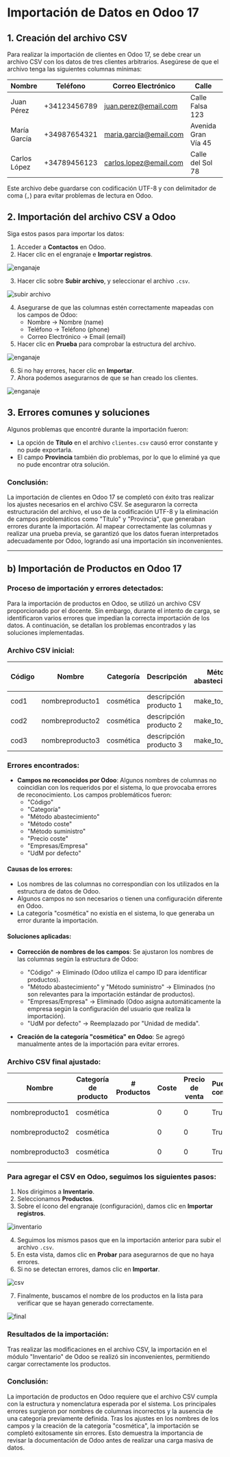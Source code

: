 # Importación de Datos en Odoo 17

## 1. Creación del archivo CSV

Para realizar la importación de clientes en Odoo 17, se debe crear un archivo CSV con los datos de tres clientes arbitrarios. Asegúrese de que el archivo tenga las siguientes columnas mínimas:

| Nombre       | Teléfono     | Correo Electrónico    | Calle              | Ciudad   | C.P.  | País   |
|--------------|--------------|-----------------------|--------------------|----------|-------|--------|
| Juan Pérez   | +34123456789 | juan.perez@email.com   | Calle Falsa 123    | Madrid   | 28080 | España |
| María García | +34987654321 | maria.garcia@email.com | Avenida Gran Vía 45| Barcelona| 08001 | España |
| Carlos López | +34789456123 | carlos.lopez@email.com | Calle del Sol 78   | Valencia | 46001 | España |

Este archivo debe guardarse con codificación UTF-8 y con delimitador de coma (`,`) para evitar problemas de lectura en Odoo.

## 2. Importación del archivo CSV a Odoo

Siga estos pasos para importar los datos:

1. Acceder a **Contactos** en Odoo.
2. Hacer clic en el engranaje e **Importar registros**.

![enganaje](imagenes/ejercicio2/a/contactos.png)

3. Hacer clic sobre **Subir archivo**, y seleccionar el archivo `.csv`.

![subir archivo](imagenes/ejercicio2/a/subir_archivo.png)

4. Asegurarse de que las columnas estén correctamente mapeadas con los campos de Odoo:
   - Nombre → Nombre (name)
   - Teléfono → Teléfono (phone)
   - Correo Electrónico → Email (email)
5. Hacer clic en **Prueba** para comprobar la estructura del archivo.

![enganaje](imagenes/ejercicio2/a/prueba_archivo.png)

6. Si no hay errores, hacer clic en **Importar**.
7. Ahora podemos asegurarnos de que se han creado los clientes.

![enganaje](imagenes/ejercicio2/a/vista_solucion.png)

## 3. Errores comunes y soluciones

Algunos problemas que encontré durante la importación fueron:
- La opción de **Título** en el archivo `clientes.csv` causó error constante y no pude exportarla.
- El campo **Provincia** también dio problemas, por lo que lo eliminé ya que no pude encontrar otra solución.

### Conclusión:
La importación de clientes en Odoo 17 se completó con éxito tras realizar los ajustes necesarios en el archivo CSV. Se aseguraron la correcta estructuración del archivo, el uso de la codificación UTF-8 y la eliminación de campos problemáticos como "Título" y "Provincia", que generaban errores durante la importación. Al mapear correctamente las columnas y realizar una prueba previa, se garantizó que los datos fueran interpretados adecuadamente por Odoo, logrando así una importación sin inconvenientes.

---

## b) Importación de Productos en Odoo 17

### Proceso de importación y errores detectados:

Para la importación de productos en Odoo, se utilizó un archivo CSV proporcionado por el docente. Sin embargo, durante el intento de carga, se identificaron varios errores que impedían la correcta importación de los datos. A continuación, se detallan los problemas encontrados y las soluciones implementadas.

### Archivo CSV inicial:

| Código | Nombre           | Categoría | Descripción          | Método abastecimiento | Método coste | Método suministro | Precio coste | Precio de venta | Puede ser comprado | Puede ser vendido | Tipo de producto | Empresas/Empresa | Impuestos cliente | Impuestos proveedor | UdM de compra | UdM por defecto |
|--------|------------------|-----------|----------------------|-----------------------|--------------|-------------------|--------------|-----------------|---------------------|-------------------|------------------|------------------|-------------------|---------------------|----------------|-----------------|
| cod1   | nombreproducto1   | cosmética | descripción producto 1 | make_to_order         | standard     | buy               | 0            | 0               | TRUE                | TRUE              | product          | Empresa demo      | IVA 21%            | 21% IVA Soportado   | Kg.            | Kg.             |
| cod2   | nombreproducto2   | cosmética | descripción producto 2 | make_to_stock         | standard     | buy               | 0            | 0               | TRUE                | TRUE              | product          | Empresa demo      | IVA 21%            | 21% IVA Soportado   | Kg.            | Kg.             |
| cod3   | nombreproducto3   | cosmética | descripción producto 3 | make_to_order         | standard     | buy               | 0            | 0               | TRUE                | TRUE              | product          | Empresa demo      | IVA 21%            | 21% IVA Soportado   | Kg.            | Kg.             |

### Errores encontrados:

- **Campos no reconocidos por Odoo**: Algunos nombres de columnas no coincidían con los requeridos por el sistema, lo que provocaba errores de reconocimiento. Los campos problemáticos fueron:
  - "Código"
  - "Categoría"
  - "Método abastecimiento"
  - "Método coste"
  - "Método suministro"
  - "Precio coste"
  - "Empresas/Empresa"
  - "UdM por defecto"

#### Causas de los errores:
- Los nombres de las columnas no correspondían con los utilizados en la estructura de datos de Odoo.
- Algunos campos no son necesarios o tienen una configuración diferente en Odoo.
- La categoría "cosmética" no existía en el sistema, lo que generaba un error durante la importación.

#### Soluciones aplicadas:

- **Corrección de nombres de los campos**: Se ajustaron los nombres de las columnas según la estructura de Odoo:
  - "Código" → Eliminado (Odoo utiliza el campo ID para identificar productos).
  - "Método abastecimiento" y "Método suministro" → Eliminados (no son relevantes para la importación estándar de productos).
  - "Empresas/Empresa" → Eliminado (Odoo asigna automáticamente la empresa según la configuración del usuario que realiza la importación).
  - "UdM por defecto" → Reemplazado por "Unidad de medida".

- **Creación de la categoría "cosmética" en Odoo**: Se agregó manualmente antes de la importación para evitar errores.

### Archivo CSV final ajustado:

| Nombre          | Categoría de producto | # Productos | Coste | Precio de venta | Puede ser comprado | Puede ser vendido | Tipo              | Impuestos cliente     | UdM de compra |
|-----------------|-----------------------|-------------|-------|-----------------|---------------------|-------------------|-------------------|----------------------|---------------|
| nombreproducto1 | cosmética             |             | 0     | 0               | True                | True              | Producto almacenable| IVA 21% (Bienes)     | Unidades      |
| nombreproducto2 | cosmética             |             | 0     | 0               | True                | True              | Producto almacenable| IVA 21% (Bienes)     | Unidades      |
| nombreproducto3 | cosmética             |             | 0     | 0               | True                | True              | Producto almacenable| IVA 21% (Bienes)     | Unidades      |

### Para agregar el CSV en Odoo, seguimos los siguientes pasos:

1. Nos dirigimos a **Inventario**.
2. Seleccionamos **Productos**.
3. Sobre el ícono del engranaje (configuración), damos clic en **Importar registros**.

![inventario](imagenes/ejercicio2/b/vista_inventario_productos.png)

4. Seguimos los mismos pasos que en la importación anterior para subir el archivo `.csv`.
5. En esta vista, damos clic en **Probar** para asegurarnos de que no haya errores.
6. Si no se detectan errores, damos clic en **Importar**.

![csv](imagenes/ejercicio2/b/vista_csv.png)

7. Finalmente, buscamos el nombre de los productos en la lista para verificar que se hayan generado correctamente.

![final](imagenes/ejercicio2/b/vista_producto.png)

### Resultados de la importación:

Tras realizar las modificaciones en el archivo CSV, la importación en el módulo "Inventario" de Odoo se realizó sin inconvenientes, permitiendo cargar correctamente los productos.

### Conclusión:

La importación de productos en Odoo requiere que el archivo CSV cumpla con la estructura y nomenclatura esperada por el sistema. Los principales errores surgieron por nombres de columnas incorrectos y la ausencia de una categoría previamente definida. Tras los ajustes en los nombres de los campos y la creación de la categoría "cosmética", la importación se completó exitosamente sin errores. Esto demuestra la importancia de revisar la documentación de Odoo antes de realizar una carga masiva de datos.
